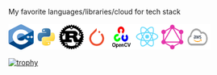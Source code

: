 My favorite languages/libraries/cloud for tech stack </br></br>
<img src="https://github.com/rchavezj/rchavezj/blob/master/logos/cpp.png" width="50" height="50"/><img src="https://github.com/rchavezj/rchavezj/blob/master/logos/python.png" width="50" height="50" /><img src="https://github.com/rchavezj/rchavezj/blob/master/logos/rust.png" width="50" height="50" /><img src="https://github.com/rchavezj/rchavezj/blob/master/logos/pytorch.png" width="50" height="50" /><img src="https://github.com/rchavezj/rchavezj/blob/master/logos/opencv.png" width="50" height="50" /><img src="https://github.com/rchavezj/rchavezj/blob/master/logos/react.png" width="50" height="50" /><img src="https://github.com/rchavezj/rchavezj/blob/master/logos/graphql.png" width="50" height="50" /><img src="https://github.com/rchavezj/rchavezj/blob/master/logos/aws.png" width="50" height="50" />




[![trophy](https://github-profile-trophy.vercel.app/?username=rchavezj&theme=dracula)](https://github.com/ryo-ma/github-profile-trophy)

